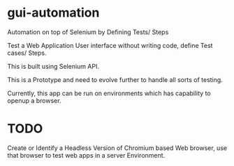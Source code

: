 # gui-automation
Automation on top of Selenium by Defining Tests/ Steps

Test a Web Application User interface without writing code, define Test cases/ Steps.

This is built using Selenium API.

This is a Prototype and need to evolve further to handle all sorts of testing.

Currently, this app can be run on environments which has capability to openup a browser.

# TODO
Create or Identify a Headless Version of Chromium based Web browser, use that browser to test web apps in a server Environment.
